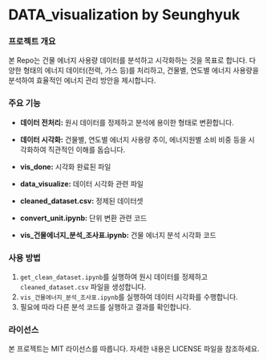 # DATA_visualization by Seunghyuk

### 프로젝트 개요

본 Repo는 건물 에너지 사용량 데이터를 분석하고 시각화하는 것을 목표로 합니다. 다양한 형태의 에너지 데이터(전력, 가스 등)를 처리하고, 건물별, 연도별 에너지 사용량을 분석하여 효율적인 에너지 관리 방안을 제시합니다.

### 주요 기능

* **데이터 전처리:**  원시 데이터를 정제하고 분석에 용이한 형태로 변환합니다.
* **데이터 시각화:** 건물별, 연도별 에너지 사용량 추이, 에너지원별 소비 비중 등을 시각화하여 직관적인 이해를 돕습니다.

* **vis_done:** 시각화 완료된 파일
* **data_visualize:** 데이터 시각화 관련 파일
* **cleaned_dataset.csv:** 정제된 데이터셋
* **convert_unit.ipynb:** 단위 변환 관련 코드
* **vis_건물에너지_분석_조사표.ipynb:** 건물 에너지 분석 시각화 코드

### 사용 방법

1. `get_clean_dataset.ipynb`를 실행하여 원시 데이터를 정제하고 `cleaned_dataset.csv` 파일을 생성합니다.
2. `vis_건물에너지_분석_조사표.ipynb`를 실행하여 데이터 시각화를 수행합니다.
3. 필요에 따라 다른 분석 코드를 실행하고 결과를 확인합니다.

### 라이선스

본 프로젝트는 MIT 라이선스를 따릅니다. 자세한 내용은 LICENSE 파일을 참조하세요.
